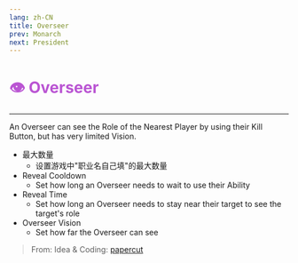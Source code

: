 ```yaml
---
lang: zh-CN
title: Overseer
prev: Monarch
next: President
---
```


# <font color="#ba55d3">👁️ <b>Overseer</b></font> <Badge text="Power" type="tip" vertical="middle"/>

***

An Overseer can see the Role of the Nearest Player by using their Kill Button, but has very limited Vision.

- 最大数量
  - 设置游戏中"职业名自己填"的最大数量
- Reveal Cooldown
  - Set how long an Overseer needs to wait to use their Ability
- Reveal Time
  - Set how long an Overseer needs to stay near their target to see the target's role
- Overseer Vision
  - Set how far the Overseer can see

> From: Idea & Coding: [papercut](https://github.com/lars-wu)
